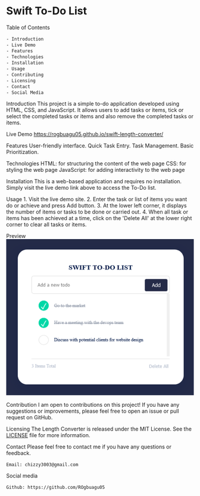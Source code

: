 # Swift To-Do List

Table of Contents

    - Introduction
    - Live Demo
    - Features
    - Technologies
    - Installation
    - Usage
    - Contributing
    - Licensing
    - Contact
    - Social Media

Introduction
    This project is a simple to-do application developed using HTML, CSS, and JavaScript. It allows users to add tasks or items, tick or select the completed tasks or items and also remove the completed tasks or items.

Live Demo <https://rogbuagu05.github.io/swift-length-converter/>

Features
    User-friendly interface.
    Quick Task Entry.
    Task Management.
    Basic Prioritization.

Technologies
    HTML: for structuring the content of the web page
    CSS: for styling the web page
    JavaScript: for adding interactivity to the web page

Installation
    This is a web-based application and requires no installation. Simply visit the live demo link above to access the To-Do list.

Usage
    1. Visit the live demo site.
    2. Enter the task or list of items you want do or achieve and press Add button.
    3. At the lower left corner, it displays the number of items or tasks to be done or carried out.
    4. When all task or items has been achieved at a time, click on the 'Delete All' at the lower right corner to clear all tasks or items.

Preview
    ![alt text](<Swift To-do-1.png>)

Contribution
    I am open to contributions on this project! If you have any suggestions or improvements, please feel free to open an issue or pull request on GitHub.

Licensing
    The Length Converter is released under the MIT License. See the [LICENSE](LICENSE) file for more information.

Contact
Please feel free to contact me if you have any questions or feedback.

    Email: chizzy3003@gmail.com

Social media

    Github: https://github.com/ROgbuagu05
